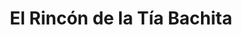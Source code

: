 ---
title: "El Rincón de la Tía Bachita"
url: /guayaquil/el-rincon-de-la-tia-bachita/
shop: general
---